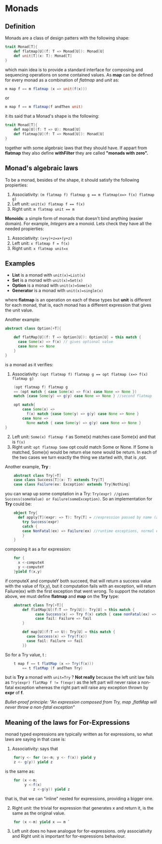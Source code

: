 # Monads

## Definition
Monads are a class of design patters with the following shape:

```scala
trait Monad[T]{
	def flatmap[U](f: T => Monad[U]): Monad[U]
	def unit[T](x: T): Monad[T]
}
```
which main idea is to provide a standard interface for composing and sequencing operations on some contained values.
As **map** can be defined for every monad as a combination of *flatmap* and *unit* as:

```scala
m map f == m flatmap (x => unit(f(x)))
```

or

```scala
m map f == m flatmap(f andThen unit)
```

it its said that a Monad's shape is the following:

```scala
trait Monad[T]{
	def map[U](f: T => U): Monad[U]
	def flatmap[U](f: T => Monad[U]): Monad[U]
}
```

together with some algebraic laws that they should have.
If appart from **flatmap** they also define **withFilter** they are called **"monads with zero".**

## Monad's algebraic laws

To be a monad, besides of the shape, it should satisfy the following propierties:

1. Associativity:
`(m flatmap f) flatmap g == m flatmap(x=> f(x) flatmap g)`
2. Left unit: 
`unit(x) flatmap f == f(x)`
3. Right unit:
`m flatmap unit == m`

**Monoids**: a simple form of monads that doesn't bind anything (easier domain). For example, *Integers* are a monoid. Lets check they have all the needed propierties:
1. Associativity:
`(x+y)+z=x+(y+z)`
2. Left unit:
`x flatmap f = f(x)`
3. Right unit:
`x flatmap unit=x`

## Examples

- **List** is a monad with `unit(x)=List(x)`
- **Set** is a monad with `unit(x)=Set(x)`
- **Option** is a monad with `unit(x)=Some(x)`
- **Generator** is a monad with `unit(x)=single(x)`

where **flatmap** is an operation on each of these types but **unit** is different for each monad, that is, each monad has a different expression that gives the unit value.

Another example:

```scala
abstract class Option[+T]{

	def flatMap[U](f: T => Option[U]): Option[U] = this match {
	  case Some(x) => f(x) // gives optional value
	  case None => None
	}
}
```
is a monad as it verifies:
1. Associativity: `(opt flatmap f) flatmap g == opt flatmap (x=> f(x) flatmap g)`

```scala
	(opt flatmap f) flatmap g
	== (opt match { case Some(x) => f(x) case None => None })
	match {case Some(y) => g(y) case None => None } //second flatmap
```

```scala
	opt match{
		case Some(x) =>
		  f(x) match {case Some(y) => g(y) case None => None }
		case None =>
		  None match { case Some(y) => g(y) case None => None }
}
```

2. Left unit: `Some(x) flatmap f` as Some(x) matches case Some(x) and that is `f(x)`
3. Right unit: `opt flatmap Some` opt could match Some or None. If Some is matched, Some(x) would be return else none would be return. In each of the two cases we turn exactly the thing we started with, that is ,opt.

Another example, **Try** :

```scala
	abstract class Try[+T]
	case class Success[T](x: T) extends Try[T]
	case class Failure(ex: Exception) extends Try[Nothing]
```

you can wrap up some comptation in a Try: `Try(expr) //gives Success(someValue) or Failure(someException)`. So an implementation for **Try** could be:

```scala
	object Try{
	  def apply[T](expr: => T): Try[T] = //expression passed by name (arrow indicates call by name parameter)
	    try Success(expr)
	    catch {
		case NonFatal(ex) => Failure(ex) //runtime exceptions, normal exceptions
	    }	
	}
``` 
composing it as a for expression:

```scala
	for {
	  x <-computeX
	  y <-computeY
	}yield f(x,y)
```
if computeX and computeY both succeed, that will return a success value with the value of f(x,y), but it computation fails with an exception, will return Failure(ex) with the first exception that went wrong.
To support the notation above, we must define **flatmap** and **map** on the **Try** type:

```scala
	abstract class Try[+T]{
		def flatMap[U](f:T => Try[U]): Try[U] = this match {
        	  case Success(x) => Try f(x) catch { case nonFatal(ex) => Failure(ex) }
	          case fail: Failure => fail
		}

		def map[U](f:T => U): Try[U] = this match {
		  case Success(x) => Try(f(x))
		  case fail: Failure => fail
		}}
```

So for a Try value, t :

```scala
	t map f == t flatMap (x => Try(f(x)))
		== t flatMap (f andThen Try)
```

but is **Try** a monad with `unit=Try` ? **Not really** because the left unit law fails as `Try(expr) flatMap f != f(expr)` as the left part will never raise a non-fatal exception whereas the right part will raise any exception thrown by **expr** of **f**. 

*Bullet-proof principle: "An expression composed from Try, map ,flatMap will never throw a non-fatal exception"*

## Meaning of the laws for For-Expressions
monad typed expressions are typically written as for expressions, so what laws are saying in that case is:
1. Associativity: says that

```scala
	for(y <- for (x<-m; y <- f(x)) yield y
	z <- g(y)) yield z 
``` 

is the same as: 

```scala
	for (x <-m;
	     y <-f(x)
             z <-g(y)) yield z
```
that is, that we can "inline" nested for expressions, providing a bigger one.

2. Right unit: the trivial for expression that generates x and return it, is the same as the original value.

```scala
	for (x <-m) yield x == m `
```
3. Left unit does no have analogue for for-expressions. only associativity and Right unit is important for for-expressions behaviour.



